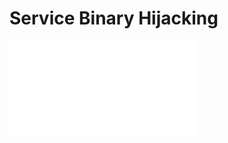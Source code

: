 
# Service Binary Hijacking
![See my OSCP notes on Service Binary Hijacking](../../../OSCP/windows-privesc/windows-services/hijacking-service-binaries.md)